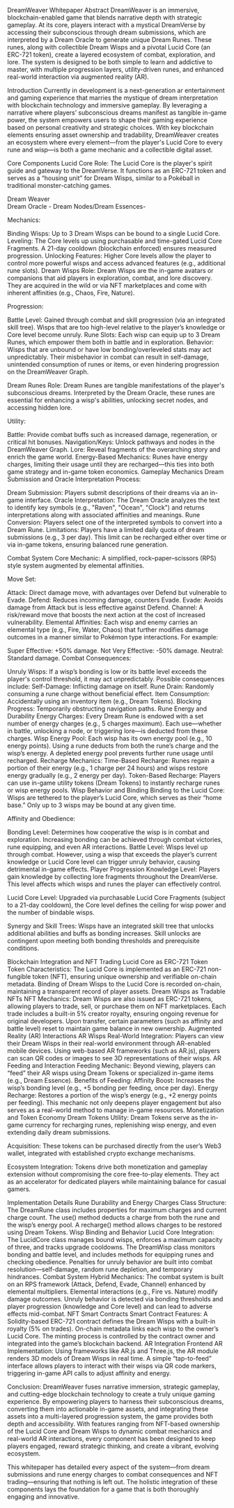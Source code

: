 DreamWeaver Whitepaper
Abstract
DreamWeaver is an immersive, blockchain-enabled game that blends narrative depth with strategic gameplay. At its core, players interact with a mystical DreamVerse by accessing their subconscious through dream submissions, which are interpreted by a Dream Oracle to generate unique Dream Runes. These runes, along with collectible Dream Wisps and a pivotal Lucid Core (an ERC-721 token), create a layered ecosystem of combat, exploration, and lore. The system is designed to be both simple to learn and addictive to master, with multiple progression layers, utility-driven runes, and enhanced real-world interaction via augmented reality (AR).



Introduction
Currently in development  is a next-generation ar entertainment and gaming experience that marries the mystique of dream interpretation with blockchain technology and immersive gameplay. By leveraging a narrative where players’ subconscious dreams manifest as tangible in-game power, the system empowers users to shape their gaming experience based on personal creativity and strategic choices. With key blockchain elements ensuring asset ownership and tradability, DreamWeaver creates an ecosystem where every element—from the player's Lucid Core to every rune and wisp—is both a game mechanic and a collectible digital asset.

Core Components
Lucid Core
Role:
The Lucid Core is the player's spirit guide and gateway to the DreamVerse. It functions as an ERC-721 token and serves as a “housing unit” for Dream Wisps, similar to a Pokéball in traditional monster-catching games.

Dream Weaver  
Dream Oracle - 
Dream Nodes/Dream Essences-



Mechanics:

Binding Wisps: Up to 3 Dream Wisps can be bound to a single Lucid Core.
Leveling: The Core levels up using purchasable and time-gated Lucid Core Fragments. A 21-day cooldown (blockchain enforced) ensures measured progression.
Unlocking Features: Higher Core levels allow the player to control more powerful wisps and access advanced features (e.g., additional rune slots).
Dream Wisps
Role:
Dream Wisps are the in-game avatars or companions that aid players in exploration, combat, and lore discovery. They are acquired in the wild or via NFT marketplaces and come with inherent affinities (e.g., Chaos, Fire, Nature).

Progression:

Battle Level: Gained through combat and skill progression (via an integrated skill tree). Wisps that are too high-level relative to the player’s knowledge or Core level become unruly.
Rune Slots: Each wisp can equip up to 3 Dream Runes, which empower them both in battle and in exploration.
Behavior:
Wisps that are unbound or have low bonding/overleveled stats may act unpredictably. Their misbehavior in combat can result in self-damage, unintended consumption of runes or items, or even hindering progression on the DreamWeaver Graph.

Dream Runes
Role:
Dream Runes are tangible manifestations of the player's subconscious dreams. Interpreted by the Dream Oracle, these runes are essential for enhancing a wisp's abilities, unlocking secret nodes, and accessing hidden lore.

Utility:

Battle: Provide combat buffs such as increased damage, regeneration, or critical hit bonuses.
Navigation/Keys: Unlock pathways and nodes in the DreamWeaver Graph.
Lore: Reveal fragments of the overarching story and enrich the game world.
Energy-Based Mechanics: Runes have energy charges, limiting their usage until they are recharged—this ties into both game strategy and in-game token economics.
Gameplay Mechanics
Dream Submission and Oracle Interpretation
Process:

Dream Submission: Players submit descriptions of their dreams via an in-game interface.
Oracle Interpretation: The Dream Oracle analyzes the text to identify key symbols (e.g., "Raven", "Ocean", "Clock") and returns interpretations along with associated affinities and meanings.
Rune Conversion: Players select one of the interpreted symbols to convert into a Dream Rune.
Limitations:
Players have a limited daily quota of dream submissions (e.g., 3 per day). This limit can be recharged either over time or via in-game tokens, ensuring balanced rune generation.

Combat System
Core Mechanic:
A simplified, rock–paper–scissors (RPS) style system augmented by elemental affinities.

Move Set:

Attack: Direct damage move, with advantages over Defend but vulnerable to Evade.
Defend: Reduces incoming damage, counters Evade.
Evade: Avoids damage from Attack but is less effective against Defend.
Channel: A risk/reward move that boosts the next action at the cost of increased vulnerability.
Elemental Affinities:
Each wisp and enemy carries an elemental type (e.g., Fire, Water, Chaos) that further modifies damage outcomes in a manner similar to Pokémon type interactions. For example:

Super Effective: +50% damage.
Not Very Effective: -50% damage.
Neutral: Standard damage.
Combat Consequences:

Unruly Wisps: If a wisp’s bonding is low or its battle level exceeds the player's control threshold, it may act unpredictably. Possible consequences include:
Self-Damage: Inflicting damage on itself.
Rune Drain: Randomly consuming a rune charge without beneficial effect.
Item Consumption: Accidentally using an inventory item (e.g., Dream Tokens).
Blocking Progress: Temporarily obstructing navigation paths.
Rune Energy and Durability
Energy Charges:
Every Dream Rune is endowed with a set number of energy charges (e.g., 5 charges maximum). Each use—whether in battle, unlocking a node, or triggering lore—is deducted from these charges.
Wisp Energy Pool:
Each wisp has its own energy pool (e.g., 10 energy points). Using a rune deducts from both the rune’s charge and the wisp’s energy. A depleted energy pool prevents further rune usage until recharged.
Recharge Mechanics:
Time-Based Recharge: Runes regain a portion of their energy (e.g., 1 charge per 24 hours) and wisps restore energy gradually (e.g., 2 energy per day).
Token-Based Recharge: Players can use in-game utility tokens (Dream Tokens) to instantly recharge runes or wisp energy pools.
Wisp Behavior and Binding
Binding to the Lucid Core:
Wisps are tethered to the player’s Lucid Core, which serves as their “home base.” Only up to 3 wisps may be bound at any given time.

Affinity and Obedience:

Bonding Level: Determines how cooperative the wisp is in combat and exploration. Increasing bonding can be achieved through combat victories, rune equipping, and even AR interactions.
Battle Level: Wisps level up through combat. However, using a wisp that exceeds the player’s current knowledge or Lucid Core level can trigger unruly behavior, causing detrimental in-game effects.
Player Progression
Knowledge Level:
Players gain knowledge by collecting lore fragments throughout the DreamVerse. This level affects which wisps and runes the player can effectively control.

Lucid Core Level:
Upgraded via purchasable Lucid Core Fragments (subject to a 21-day cooldown), the Core level defines the ceiling for wisp power and the number of bindable wisps.

Synergy and Skill Trees:
Wisps have an integrated skill tree that unlocks additional abilities and buffs as bonding increases. Skill unlocks are contingent upon meeting both bonding thresholds and prerequisite conditions.

Blockchain Integration and NFT Trading
Lucid Core as ERC-721 Token
Token Characteristics:
The Lucid Core is implemented as an ERC-721 non-fungible token (NFT), ensuring unique ownership and verifiable on-chain metadata.
Binding of Dream Wisps to the Lucid Core is recorded on-chain, maintaining a transparent record of player assets.
Dream Wisps as Tradable NFTs
NFT Mechanics:
Dream Wisps are also issued as ERC-721 tokens, allowing players to trade, sell, or purchase them on NFT marketplaces.
Each trade includes a built-in 5% creator royalty, ensuring ongoing revenue for original developers.
Upon transfer, certain parameters (such as affinity and battle level) reset to maintain game balance in new ownership.
Augmented Reality (AR) Interactions
AR Wisps
Real-World Integration:
Players can view their Dream Wisps in their real-world environment through AR-enabled mobile devices.
Using web-based AR frameworks (such as AR.js), players can scan QR codes or images to see 3D representations of their wisps.
AR Feeding and Interaction
Feeding Mechanic:
Beyond viewing, players can “feed” their AR wisps using Dream Tokens or specialized in-game items (e.g., Dream Essence).
Benefits of Feeding:
Affinity Boost: Increases the wisp’s bonding level (e.g., +5 bonding per feeding, once per day).
Energy Recharge: Restores a portion of the wisp’s energy (e.g., +2 energy points per feeding).
This mechanic not only deepens player engagement but also serves as a real-world method to manage in-game resources.
Monetization and Token Economy
Dream Tokens
Utility:
Dream Tokens serve as the in-game currency for recharging runes, replenishing wisp energy, and even extending daily dream submissions.

Acquisition:
These tokens can be purchased directly from the user’s Web3 wallet, integrated with established crypto exchange mechanisms.

Ecosystem Integration:
Tokens drive both monetization and gameplay extension without compromising the core free-to-play elements. They act as an accelerator for dedicated players while maintaining balance for casual gamers.

Implementation Details
Rune Durability and Energy Charges
Class Structure:
The DreamRune class includes properties for maximum charges and current charge count.
The use() method deducts a charge from both the rune and the wisp’s energy pool.
A recharge() method allows charges to be restored using Dream Tokens.
Wisp Binding and Behavior
Lucid Core Integration:
The LucidCore class manages bound wisps, enforces a maximum capacity of three, and tracks upgrade cooldowns.
The DreamWisp class monitors bonding and battle level, and includes methods for equipping runes and checking obedience.
Penalties for unruly behavior are built into combat resolution—self-damage, random rune depletion, and temporary hindrances.
Combat System
Hybrid Mechanics:
The combat system is built on an RPS framework (Attack, Defend, Evade, Channel) enhanced by elemental multipliers.
Elemental interactions (e.g., Fire vs. Nature) modify damage outcomes.
Unruly behavior is detected via bonding thresholds and player progression (knowledge and Core level) and can lead to adverse effects mid-combat.
NFT Smart Contracts
Smart Contract Features:
A Solidity-based ERC-721 contract defines the Dream Wisps with a built-in royalty (5% on trades).
On-chain metadata links each wisp to the owner’s Lucid Core.
The minting process is controlled by the contract owner and integrated into the game’s blockchain backend.
AR Integration
Frontend AR Implementation:
Using frameworks like AR.js and Three.js, the AR module renders 3D models of Dream Wisps in real time.
A simple “tap-to-feed” interface allows players to interact with their wisps via QR code markers, triggering in-game API calls to adjust affinity and energy.

Conclusion:
DreamWeaver fuses narrative immersion, strategic gameplay, and cutting-edge blockchain technology to create a truly unique gaming experience. By empowering players to harness their subconscious dreams, converting them into actionable in-game assets, and integrating these assets into a multi-layered progression system, the game provides both depth and accessibility. With features ranging from NFT-based ownership of the Lucid Core and Dream Wisps to dynamic combat mechanics and real-world AR interactions, every component has been designed to keep players engaged, reward strategic thinking, and create a vibrant, evolving ecosystem.

This whitepaper has detailed every aspect of the system—from dream submissions and rune energy charges to combat consequences and NFT trading—ensuring that nothing is left out. The holistic integration of these components lays the foundation for a game that is both thoroughly engaging and innovative.

